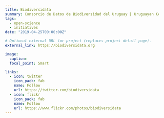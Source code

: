 ```yaml
---
title: Biodiversidata
summary: Consorcio de Datos de Biodiversidad del Uruguay | Uruguayan Consortium of Biodiversity Data
tags:
  - open-science
  - initiatives
date: "2019-04-25T00:00:00Z"

# Optional external URL for project (replaces project detail page).
external_link: https://biodiversidata.org

image:
  caption:
  focal_point: Smart

links:
  - icon: twitter
    icon_pack: fab
    name: Follow
    url: https://twitter.com/biodiversidata
  - icon: flickr
    icon_pack: fab
    name: Follow
    url: https://www.flickr.com/photos/biodiversidata
---
```


